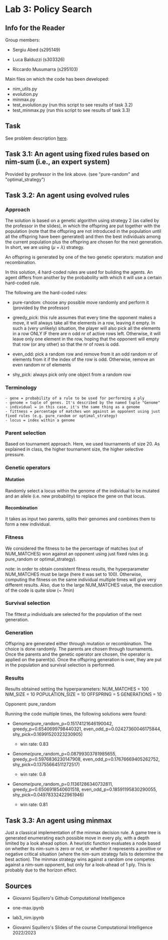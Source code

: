 # Lab 3: Policy Search

## Info for the Reader

Group members:

- Sergiu Abed (s295149)

- Luca Balduzzi (s303326)

- Riccardo Musumarra (s295103)

Main files on which the code has been developed:

- nim_utils.py
- evolution.py
- minmax.py
- test_evolution.py (run this script to see results of task 3.2)
- test_minmax.py (run this script to see results of task 3.3)

## Task

See problem description [here](https://github.com/squillero/computational-intelligence/blob/master/2022-23/lab3_nim.ipynb).

## Task 3.1: An agent using fixed rules based on nim-sum (i.e., an expert system)

Provided by professor in the link above. (see "pure-random" and "optimal_strategy")

## Task 3.2: An agent using evolved rules

### Approach

The solution is based on a genetic algorithm using strategy 2 (as called by the professor in the slides), in which the offspring are put together with the population (note that the offspring are not introduced in the population until all the offspring have been generated) and then the best individuals among the current population plus the offspring are chosen for the next generation. In short, we are using ($\mu$ + $\lambda$) strategy.

An offspring is generated by one of the two genetic operators: mutation and recombination.

In this solution, 4 hard-coded rules are used for building the agents. An agent differs from another by the probabolity with which it will use a certain hard-coded rule.

The following are the hard-coded rules:

- pure-random: choose any possible move randomly and perform it (provided by the professor)

- greedy_pick: this rule assumes that every time the opponent makes a move, it will always take all the elements in a row, leaving it empty. In such a (very unlikely) situation, the player will also pick all the elements in a row ONLY IF there are n odd nr of active rows left. Otherwise, it will leave only one element in the row, hoping that the opponent will empty that row (or any other) so that the nr of rows is odd.

- even_odd: pick a random row and remove from it an odd random nr of elements from it if the index of the row is odd. Otherwise, remove an even random nr of elements

- shy_pick: always pick only one object from a random row

### Terminology

    - gene = probability of a rule to be used for performing a ply
    - genome = tuple of genes. It's described by the named tuple "Genome"
    - individual = in this case, it's the same thing as a genome
    - fittness = percentage of matches won against an opponent using just fixed rules (e.g. pure_random or optimal_strategy)
    - locus = index within a genome

### Parent selection

Based on tournament approach. Here, we used tournaments of size 20. As explained in class, the higher tournament size, the higher selective pressure.

### Genetic operators

#### Mutation

Randomly select a locus within the genome of the individual to be mutated and an allele (i.e. new probability) to replace the gene on that locus.

#### Recombination

It takes as input two parents, splits their genomes and combines them to form a new individual.

### Fitness

We considered the fitness to be the percentage of matches (out of NUM_MATCHES) won against an opponent using just fixed rules (e.g. pure_random or optimal_strategy).

note: in order to obtain consistent fitness results, the hyperparameter NUM_MATCHES must be large (here it was set to 100). Otherwise, computing the fitness on the same individual multiple times will give very different results. Also, due to the large NUM_MATCHES value, the execution of the code is quite slow (~ 7min)

### Survival selection

The fittest $\mu$ individuals are selected for the population of the next generation.

### Generation

Offspring are generated either through mutation or recombination. The choice is done randomly. The parents are chosen through tournaments.
Once the parents and the genetic operator are chosen, the operator is applied on the parent(s).
Once the offspring generation is over, they are put in the population and survival selection is performed.

### Results

Results obtained setting the hyperparameters:
NUM_MATCHES = 100
NIM_SIZE = 10
POPULATION_SIZE = 10
OFFSPRING = 5
GENERATIONS = 10

Opponent: pure_random

Running the code multiple times, the following solutions were found:

- Genome(pure_random_p=0.15174121646190042, greedy_p=0.6540699798440321, even_odd_p=0.02427360046175844, shy_pick=0.16991520323230905)
  - win rate: 0.83

- Genome(pure_random_p=0.08799303781985655, greedy_p=0.5976836230147908, even_odd_p=0.17676669405262752, shy_pick=0.13755664511272517)
  - win rate: 0.8

- Genome(pure_random_p=0.11361286340732811, greedy_p=0.6506918540601518, even_odd_p=0.18591195830290055, shy_pick=0.04978332422961946)
  - win rate: 0.81

## Task 3.3: An agent using minmax

Just a classical implementation of the minmax decision rule. A game tree is generated enumerating each possible move in every ply, with a depth limited by a look ahead option. A heuristic function evaluates a node based on whether its nim-sum is zero or not, or whether it represents a positive or negative critical situation (where the nim-sum strategy fails to determine the best action). The minmax strategy wins against a random one competes against a nim-sum opponent, but only for a look-ahead of 1 ply. This is probably due to the horizon effect.

## Sources

- Giovanni Squillero's Github Computational Intelligence

- one-max.ipynb

- lab3_nim.ipynb

- Giovanni Squillero's Slides of the course Computational Intelligence 2022/2023
